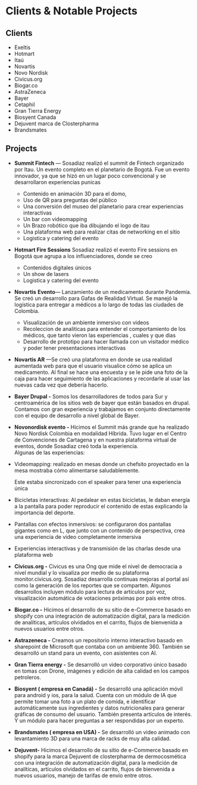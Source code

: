 # Clients & Notable Projects

## Clients

- Exeltis  
- Hotmart  
- Itaú  
- Novartis  
- Novo Nordisk  
- Civicus.org   
- Biogar.co  
- AstraZeneca  
- Bayer  
- Cetaphil  
- Gran Tierra Energy  
- Biosyent Canada  
- Dejuvent marca de Closterpharma  
- Brandsmates

## Projects

- **Summit Fintech** — Sosadiaz realizó el summit de Fintech organizado por Itau. Un evento completo en el planetario de Bogotá. Fue un evento innovador, ya que se hizó en un lugar poco convencional y se desarrollaron experiencias punicas  
  - Contenido  en animación 3D para el domo,   
  - Uso de QR para preguntas del público  
  - Una conversión del museo del planetario para crear experiencias interactivas  
  - Un bar con videomapping  
  - Un Brazo robótico que iba dibujando el logo de itau     
  - Una plataforma web para realizar citas de networking en el sitio  
  - Logistica y catering del evento  
      
- **Hotmart Fire Sessions** Sosadiaz realizó el evento Fire sessions en Bogotá que agrupa a los influenciadores, donde se creo  
  - Contenidos digitales únicos  
  - Un show de lasers  
  - Logistica y catering del evento  
      
- **Novartis**  **Evento**— Lanzamiento de un medicamento durante Pandemia. Se creó un desarrollo para Gafas de Realidad Virtual. Se manejó la logística para entregar a médicos a lo largo de todas las ciudades de Colombia.  
  - Visualización de un ambiente inmersivo con videos  
  - Recoleccion de analiticas para entender el comportamiento de los médicos, que tanto vieron las experiencias , cuales y que dias  
  - Desarrollo de prototipo para hacer llamada con un visitador médico y poder tener presentaciones interactivas  
      
- **Novartis AR** —Se creó una plataforma en donde se usa realidad aumentada web para que el usuario visualice cómo se aplica un medicamento. Al final se hace una encuesta y se le pide una foto de la caja para hacer seguimiento de las aplicaciones y recordarle al usar las nuevas cada vez que debería hacerlo.


- **Bayer Drupal \-**  Somos los desarrolladores de todos para Sur y centroamérica de los sitios web de bayer que están basados en drupal. Contamos con gran experiencia y trabajamos en conjunto directamente con el equipo de desarrollo a nivel global de Bayer.  
    
- **Novonordisk evento \-** Hicimos el Summit más grande que ha realizado Novo Nordisk Colombia en modalidad Híbrida. Tuvo lugar en el Centro de Convenciones de Cartagena y en nuestra plataforma virtual de eventos, donde Sosadiaz creó toda la experiencia.  
       Algunas de las experiencias:  
- Videomapping: realizado en mesas donde un chefsito proyectado en la mesa mostraba cómo alimentarse saludablemente.

  Este estaba sincronizado con el speaker para tener una experiencia única

- Bicicletas interactivas: Al pedalear en estas bicicletas, le daban energía a la pantalla para poder reproducir el contenido de estas explicando la importancia del deporte.  
- Pantallas con efectos inmersivos: se configuraron dos pantallas gigantes como en L, que junto con un contenido de perspectiva, crea una experiencia de video completamente inmersiva  
- Experiencias interactivas y de transmisión de las charlas desde una plataforma web

  	


  


  


  


  


  

- **Civicus.org \-** Civicus es una Ong que mide el nivel de democracia a nivel mundial y lo visualiza por medio de su plataforma monitor.civicus.org. Sosadiaz desarrolla continuas mejoras al portal así como la generación de los reportes que se comparten. Algunos desarrollos incluyen módulo para lectura de artículos por voz, visualización automática de votaciones próximas por país entre otros.

- **Biogar.co \-** Hicimos el desarrollo de su sitio de e-Commerce basado en shopify con una integración de automatización digital,  para la medición de analíticas, artículos olvidados en el carrito,  flujos de bienvenida a nuevos usuarios entre otros.

- **Astrazeneca \-** Creamos un repositorio interno interactivo basado en sharepoint de Microsoft que contaba con un ambiente 360\. También se desarrolló un stand para un evento, con asistentes con AI.

- **Gran Tierra energy \-** Se desarrolló un video corporativo único basado en tomas con Drone, imágenes y edición  de alta calidad en los campos petroleros.  
    
- **Biosyent ( empresa en Canadá) \-** Se desarrolló una aplicación móvil para android y ios, para la salud. Cuenta con un módulo de IA que permite tomar una foto a un plato de comida, e identificar automáticamente sus ingredientes y datos nutricionales para generar gráficas de consumo del usuario. También presenta artículos de interés. Y un módulo para hacer preguntas a ser respondidas por un experto.  
    
- **Brandsmates ( empresa en USA) \-** Se desarrolló un video animado con levantamiento 3D para una marca de racks de  muy alta calidad.  
    
- **Dejuvent-** Hicimos el desarrollo de su sitio de e-Commerce basado en shopify para la marca Dejuvent de closterpharma de dermocosmética con una integración de automatización digital,  para la medición de analíticas, artículos olvidados en el carrito,  flujos de bienvenida a nuevos usuarios, manejo de tarifas de envío entre otros.